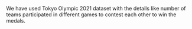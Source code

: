 
We have used Tokyo Olympic 2021 dataset with the details like number of teams participated in different games to contest each other to win the medals.

